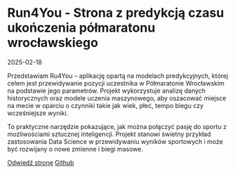 # Run4You - Strona z predykcją czasu ukończenia półmaratonu wrocławskiego

2025-02-18

Przedstawiam Ru4You – aplikację opartą na modelach predykcyjnych, której celem jest przewidywanie pozycji uczestnika w Półmaratonie Wrocławskim na podstawie jego parametrów. Projekt wykorzystuje analizę danych historycznych oraz modele uczenia maszynowego, aby oszacować miejsce na mecie w oparciu o czynniki takie jak wiek, płeć, tempo biegu czy wcześniejsze wyniki.

To praktyczne narzędzie pokazujące, jak można połączyć pasję do sportu z możliwościami sztucznej inteligencji. Projekt stanowi świetny przykład zastosowania Data Science w przewidywaniu wyników sportowych i może być rozwijany o nowe zmienne i biegi masowe.


<a href="https://run4you-robertbirek.streamlit.app" target="_blank" class="md-button md-button--primary">Odwiedź stronę</a>
<a href="https://github.com/RobertBirek/Run4You" target="_blank" class="md-button md-button--primary">Github</a>

